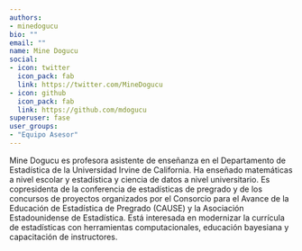 ```yaml
---
authors:
- minedogucu
bio: ""
email: ""
name: Mine Dogucu
social:
- icon: twitter
  icon_pack: fab
  link: https://twitter.com/MineDogucu
- icon: github
  icon_pack: fab
  link: https://github.com/mdogucu
superuser: fase
user_groups:
- "Equipo Asesor"
---
```


Mine Dogucu es profesora asistente de enseñanza en el Departamento de Estadística de la Universidad Irvine de California. Ha enseñado matemáticas a nivel escolar y estadística y ciencia de datos a nivel universitario. Es copresidenta de la conferencia de estadísticas de pregrado y de los concursos de proyectos organizados por el Consorcio para el Avance de la Educación de Estadística de Pregrado (CAUSE) y la Asociación Estadounidense de Estadística. Está interesada en modernizar la currícula de estadísticas con herramientas computacionales, educación bayesiana y capacitación de instructores.

